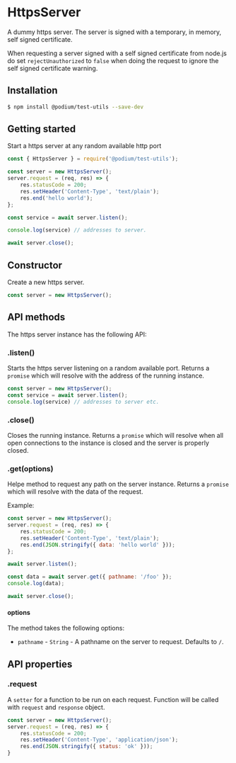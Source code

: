 # HttpsServer

A dummy https server. The server is signed with a temporary, in memory, self signed certificate.

When requesting a server signed with a self signed certificate from node.js do set `rejectUnauthorized` to `false` when doing the request to ignore the self signed certificate warning.

## Installation

```bash
$ npm install @podium/test-utils --save-dev
```

## Getting started

Start a https server at any random available http port

```js
const { HttpsServer } = require('@podium/test-utils');

const server = new HttpsServer();
server.request = (req, res) => {
    res.statusCode = 200;
    res.setHeader('Content-Type', 'text/plain');
    res.end('hello world');
};

const service = await server.listen();

console.log(service) // addresses to server.

await server.close();
```

## Constructor

Create a new https server.

```js
const server = new HttpsServer();
```


## API methods

The https server instance has the following API:

### .listen()

Starts the https server listening on a random available port. Returns a
`promise` which will resolve with the address of the running instance.

```js
const server = new HttpsServer();
const service = await server.listen();
console.log(service) // addresses to server etc.
```

### .close()

Closes the running instance. Returns a `promise` which will resolve when all
open connections to the instance is closed and the server is properly closed.

### .get(options)

Helpe method to request any path on the server instance. Returns a `promise` 
which will resolve with the data of the request.

Example: 

```js
const server = new HttpsServer();
server.request = (req, res) => {
    res.statusCode = 200;
    res.setHeader('Content-Type', 'text/plain');
    res.end(JSON.stringify({ data: 'hello world' }));
};

await server.listen();

const data = await server.get({ pathname: '/foo' });
console.log(data);

await server.close();
```

#### options

The method takes the following options:
 
  * `pathname` - `String` - A pathname on the server to request. Defaults to `/`.

## API properties

### .request

A `setter` for a function to be run on each request. Function will be called
with `request` and `response` object.

```js
const server = new HttpsServer();
server.request = (req, res) => {
    res.statusCode = 200;
    res.setHeader('Content-Type', 'application/json');
    res.end(JSON.stringify({ status: 'ok' }));
}
```

